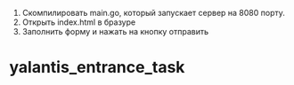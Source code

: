 1. Скомпилировать main.go, который запускает сервер на 8080 порту.
2. Открыть index.html в бразуре 
3. Заполнить форму и нажать на кнопку отправить

# yalantis_entrance_task
